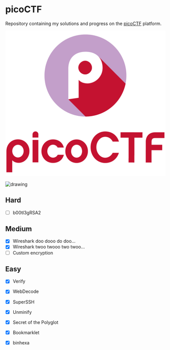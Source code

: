 # picoCTF

Repository containing my solutions and progress on the [picoCTF](https://play.picoctf.org/) platform.

![image](img/proxy-image.png)

<img src="drawing.jpg" alt="drawing" width="200"/>


## Hard
- [ ] b00tl3gRSA2

## Medium
- [x] Wireshark doo dooo do doo...
- [x] Wireshark twoo twooo two twoo...
- [ ] Custom encryption

## Easy
- [x] Verify
- [x] WebDecode
- [x] SuperSSH
- [x] Unminify
- [x] Secret of the Polyglot
- [x] Bookmarklet
- [x] binhexa



